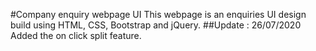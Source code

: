 #Company enquiry webpage UI
This webpage is an enquiries UI design build using HTML, CSS, Bootstrap and jQuery.
##Update : 26/07/2020
Added the on click split feature.
